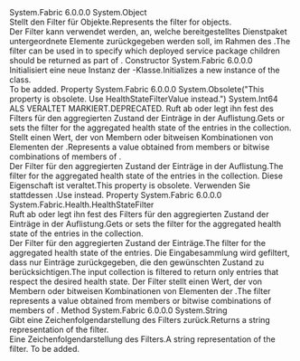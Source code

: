 <Type Name="DeployedServicePackageHealthStatesFilter" FullName="System.Fabric.Health.DeployedServicePackageHealthStatesFilter">
  <TypeSignature Language="C#" Value="public sealed class DeployedServicePackageHealthStatesFilter" />
  <TypeSignature Language="ILAsm" Value=".class public auto ansi sealed beforefieldinit DeployedServicePackageHealthStatesFilter extends System.Object" />
  <TypeSignature Language="DocId" Value="T:System.Fabric.Health.DeployedServicePackageHealthStatesFilter" />
  <TypeSignature Language="VB.NET" Value="Public NotInheritable Class DeployedServicePackageHealthStatesFilter" />
  <TypeSignature Language="F#" Value="type DeployedServicePackageHealthStatesFilter = class" />
  <AssemblyInfo>
    <AssemblyName>System.Fabric</AssemblyName>
    <AssemblyVersion>6.0.0.0</AssemblyVersion>
  </AssemblyInfo>
  <Base>
    <BaseTypeName>System.Object</BaseTypeName>
  </Base>
  <Interfaces />
  <Docs>
    <summary>
      <para><span data-ttu-id="97eb4-101">Stellt den Filter für <see cref="T:System.Fabric.Health.DeployedServicePackageHealthState" /> Objekte.</span><span class="sxs-lookup"><span data-stu-id="97eb4-101">Represents the filter for <see cref="T:System.Fabric.Health.DeployedServicePackageHealthState" /> objects.</span></span></para>
    </summary>
    <remarks><span data-ttu-id="97eb4-102">Der Filter kann verwendet werden, <see cref="T:System.Fabric.Description.DeployedApplicationHealthQueryDescription" /> an, welche bereitgestelltes Dienstpaket untergeordnete Elemente zurückgegeben werden soll, im Rahmen des <see cref="T:System.Fabric.Health.DeployedApplicationHealth" />.</span><span class="sxs-lookup"><span data-stu-id="97eb4-102">The filter can be used in <see cref="T:System.Fabric.Description.DeployedApplicationHealthQueryDescription" /> to specify which deployed service package children should be returned as part of <see cref="T:System.Fabric.Health.DeployedApplicationHealth" />.</span></span></remarks>
  </Docs>
  <Members>
    <Member MemberName=".ctor">
      <MemberSignature Language="C#" Value="public DeployedServicePackageHealthStatesFilter ();" />
      <MemberSignature Language="ILAsm" Value=".method public hidebysig specialname rtspecialname instance void .ctor() cil managed" />
      <MemberSignature Language="DocId" Value="M:System.Fabric.Health.DeployedServicePackageHealthStatesFilter.#ctor" />
      <MemberSignature Language="VB.NET" Value="Public Sub New ()" />
      <MemberType>Constructor</MemberType>
      <AssemblyInfo>
        <AssemblyName>System.Fabric</AssemblyName>
        <AssemblyVersion>6.0.0.0</AssemblyVersion>
      </AssemblyInfo>
      <Parameters />
      <Docs>
        <summary>
          <para><span data-ttu-id="97eb4-103">Initialisiert eine neue Instanz der <see cref="T:System.Fabric.Health.DeployedServicePackageHealthStatesFilter" />-Klasse.</span><span class="sxs-lookup"><span data-stu-id="97eb4-103">Initializes a new instance of the <see cref="T:System.Fabric.Health.DeployedServicePackageHealthStatesFilter" /> class.</span></span></para>
        </summary>
        <remarks>To be added.</remarks>
      </Docs>
    </Member>
    <Member MemberName="HealthStateFilter">
      <MemberSignature Language="C#" Value="public long HealthStateFilter { get; set; }" />
      <MemberSignature Language="ILAsm" Value=".property instance int64 HealthStateFilter" />
      <MemberSignature Language="DocId" Value="P:System.Fabric.Health.DeployedServicePackageHealthStatesFilter.HealthStateFilter" />
      <MemberSignature Language="VB.NET" Value="Public Property HealthStateFilter As Long" />
      <MemberSignature Language="F#" Value="member this.HealthStateFilter : int64 with get, set" Usage="System.Fabric.Health.DeployedServicePackageHealthStatesFilter.HealthStateFilter" />
      <MemberType>Property</MemberType>
      <AssemblyInfo>
        <AssemblyName>System.Fabric</AssemblyName>
        <AssemblyVersion>6.0.0.0</AssemblyVersion>
      </AssemblyInfo>
      <Attributes>
        <Attribute>
          <AttributeName>System.Obsolete("This property is obsolete. Use HealthStateFilterValue instead.")</AttributeName>
        </Attribute>
      </Attributes>
      <ReturnValue>
        <ReturnType>System.Int64</ReturnType>
      </ReturnValue>
      <Docs>
        <summary>
          <para><span data-ttu-id="97eb4-104">ALS VERALTET MARKIERT.</span><span class="sxs-lookup"><span data-stu-id="97eb4-104">DEPRECATED.</span></span> <span data-ttu-id="97eb4-105">Ruft ab oder legt ihn fest des Filters für den aggregierten Zustand der <see cref="T:System.Fabric.Health.DeployedServicePackageHealthState" /> Einträge in der Auflistung.</span><span class="sxs-lookup"><span data-stu-id="97eb4-105">Gets or sets the filter for the aggregated health state of the <see cref="T:System.Fabric.Health.DeployedServicePackageHealthState" /> entries in the collection.</span></span> <span data-ttu-id="97eb4-106">Stellt einen Wert, der von Membern oder bitweisen Kombinationen von Elementen der <see cref="T:System.Fabric.Health.HealthStateFilter" />.</span><span class="sxs-lookup"><span data-stu-id="97eb4-106">Represents a value obtained from members or bitwise combinations of members of <see cref="T:System.Fabric.Health.HealthStateFilter" />.</span></span></para>
        </summary>
        <value>
          <para><span data-ttu-id="97eb4-107">Der Filter für den aggregierten Zustand der <see cref="T:System.Fabric.Health.DeployedServicePackageHealthState" /> Einträge in der Auflistung.</span><span class="sxs-lookup"><span data-stu-id="97eb4-107">The filter for the aggregated health state of the <see cref="T:System.Fabric.Health.DeployedServicePackageHealthState" /> entries in the collection.</span></span></para>
        </value>
        <remarks><span data-ttu-id="97eb4-108">Diese Eigenschaft ist veraltet.</span><span class="sxs-lookup"><span data-stu-id="97eb4-108">This property is obsolete.</span></span> <span data-ttu-id="97eb4-109">Verwenden Sie stattdessen <see cref="P:System.Fabric.Health.ApplicationHealthStatesFilter.HealthStateFilterValue" />.</span><span class="sxs-lookup"><span data-stu-id="97eb4-109">Use <see cref="P:System.Fabric.Health.ApplicationHealthStatesFilter.HealthStateFilterValue" /> instead.</span></span></remarks>
      </Docs>
    </Member>
    <Member MemberName="HealthStateFilterValue">
      <MemberSignature Language="C#" Value="public System.Fabric.Health.HealthStateFilter HealthStateFilterValue { get; set; }" />
      <MemberSignature Language="ILAsm" Value=".property instance valuetype System.Fabric.Health.HealthStateFilter HealthStateFilterValue" />
      <MemberSignature Language="DocId" Value="P:System.Fabric.Health.DeployedServicePackageHealthStatesFilter.HealthStateFilterValue" />
      <MemberSignature Language="VB.NET" Value="Public Property HealthStateFilterValue As HealthStateFilter" />
      <MemberSignature Language="F#" Value="member this.HealthStateFilterValue : System.Fabric.Health.HealthStateFilter with get, set" Usage="System.Fabric.Health.DeployedServicePackageHealthStatesFilter.HealthStateFilterValue" />
      <MemberType>Property</MemberType>
      <AssemblyInfo>
        <AssemblyName>System.Fabric</AssemblyName>
        <AssemblyVersion>6.0.0.0</AssemblyVersion>
      </AssemblyInfo>
      <ReturnValue>
        <ReturnType>System.Fabric.Health.HealthStateFilter</ReturnType>
      </ReturnValue>
      <Docs>
        <summary>
            <span data-ttu-id="97eb4-110">Ruft ab oder legt ihn fest des Filters für den aggregierten Zustand der <see cref="T:System.Fabric.Health.DeployedServicePackageHealthState" /> Einträge in der Auflistung.</span><span class="sxs-lookup"><span data-stu-id="97eb4-110">Gets or sets the filter for the aggregated health state of the <see cref="T:System.Fabric.Health.DeployedServicePackageHealthState" /> entries in the collection.</span></span> 
            </summary>
        <value><span data-ttu-id="97eb4-111">Der Filter für den aggregierten Zustand der <see cref="T:System.Fabric.Health.DeployedServicePackageHealthState" /> Einträge.</span><span class="sxs-lookup"><span data-stu-id="97eb4-111">The filter for the aggregated health state of the <see cref="T:System.Fabric.Health.DeployedServicePackageHealthState" /> entries.</span></span></value>
        <remarks><span data-ttu-id="97eb4-112">Die Eingabesammlung wird gefiltert, dass nur Einträge zurückgegeben, die den gewünschten Zustand zu berücksichtigen.</span><span class="sxs-lookup"><span data-stu-id="97eb4-112">The input collection is filtered to return only entries that respect the desired health state.</span></span> <span data-ttu-id="97eb4-113">Der Filter stellt einen Wert, der von Membern oder bitweisen Kombinationen von Elementen der <see cref="T:System.Fabric.Health.HealthStateFilter" />.</span><span class="sxs-lookup"><span data-stu-id="97eb4-113">The filter represents a value obtained from members or bitwise combinations of members of <see cref="T:System.Fabric.Health.HealthStateFilter" />.</span></span></remarks>
      </Docs>
    </Member>
    <Member MemberName="ToString">
      <MemberSignature Language="C#" Value="public override string ToString ();" />
      <MemberSignature Language="ILAsm" Value=".method public hidebysig virtual instance string ToString() cil managed" />
      <MemberSignature Language="DocId" Value="M:System.Fabric.Health.DeployedServicePackageHealthStatesFilter.ToString" />
      <MemberSignature Language="VB.NET" Value="Public Overrides Function ToString () As String" />
      <MemberSignature Language="F#" Value="override this.ToString : unit -&gt; string" Usage="deployedServicePackageHealthStatesFilter.ToString " />
      <MemberType>Method</MemberType>
      <AssemblyInfo>
        <AssemblyName>System.Fabric</AssemblyName>
        <AssemblyVersion>6.0.0.0</AssemblyVersion>
      </AssemblyInfo>
      <ReturnValue>
        <ReturnType>System.String</ReturnType>
      </ReturnValue>
      <Parameters />
      <Docs>
        <summary>
            <span data-ttu-id="97eb4-114">Gibt eine Zeichenfolgendarstellung des Filters zurück.</span><span class="sxs-lookup"><span data-stu-id="97eb4-114">Returns a string representation of the filter.</span></span>
            </summary>
        <returns><span data-ttu-id="97eb4-115">Eine Zeichenfolgendarstellung des Filters.</span><span class="sxs-lookup"><span data-stu-id="97eb4-115">A string representation of the filter.</span></span></returns>
        <remarks>To be added.</remarks>
      </Docs>
    </Member>
  </Members>
</Type>